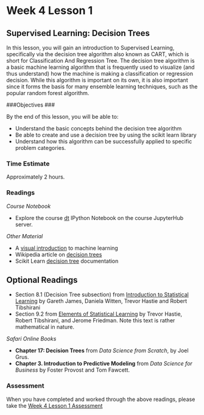 # Week 4 Lesson 1 #
## Supervised Learning: Decision Trees ##

In this lesson, you will gain an introduction to Supervised Learning,
specifically via the decision tree algorithm also known as CART, which
is short for Classification And Regression Tree. The decision tree
algorithm is a basic machine learning algorithm that is frequently used
to visualize (and thus understand) how the machine is making a
classification or regression decision. While this algorithm is important
on its own, it is also important since it forms the basis for many
ensemble learning techniques, such as the popular random forest
algorithm.

###Objectives ###

By the end of this lesson, you will be able to:

- Understand the basic concepts behind the decision tree algorithm
- Be able to create and use a decision tree by using the scikit learn library
- Understand how this algorithm can be successfully applied to specific problem categories.

### Time Estimate ###

Approximately 2 hours.

### Readings ####

_Course Notebook_

- Explore the course [dt][l1nb]
IPython Notebook on the course JupyterHub server.

_Other Material_

- A [visual introduction][vdt] to machine learning
- Wikipedia article on [decision trees][wdt]
- Scikit Learn [decision tree][sdt] documentation

## Optional Readings ##

- Section 8.1 (Decision Tree subsection) from [Introduction to Statistical Learning][isl]  by
Gareth James, Daniela Witten, Trevor Hastie and Robert Tibshirani
- Section 9.2 from [Elements of Statistical Learning][esl] by Trevor
Hastie, Robert Tibshirani, and Jerome Friedman. Note this text is rather
mathematical in nature.

_Safari Online Books_

- **Chapter 17: Decision Trees** from _Data Science from Scratch_, by Joel Grus.
- **Chapter 3. Introduction to Predictive Modeling** from _Data Science for Business_ by Foster Provost and Tom
Fawcett.

### Assessment ###

When you have completed and worked through the above readings, please take the [Week 4 Lesson 1 Assessment][la]

[l1nb]: ../notebooks/intro2dt.ipynb

[la]: https://learn.illinois.edu/mod/quiz/view.php?id=

[vdt]: http://www.r2d3.us/visual-intro-to-machine-learning-part-1/
[wdt]: https://en.wikipedia.org/wiki/Decision_tree
[sdt]: http://scikit-learn.org/stable/modules/tree.html#decision-trees

[isl]: http://www-bcf.usc.edu/~gareth/ISL/
[esl]: http://statweb.stanford.edu/~tibs/ElemStatLearn/
